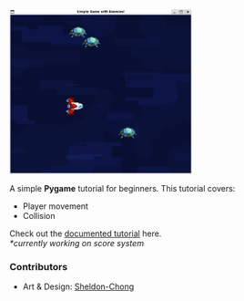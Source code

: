 <img src="./mandatory-preview.png" alt="screenshot1" width="320" /> <br>

A simple <b>Pygame</b> tutorial for beginners. This tutorial covers:
- Player movement
- Collision

Check out the [documented tutorial](./mandatory-doc.md) here. <br>
<i>*currently working on score system</i>

### Contributors
- Art & Design: [Sheldon-Chong](https://github.com/Sheldon-Chong)
